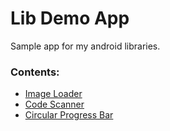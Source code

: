 # Lib Demo App

Sample app for my android libraries.

### Contents:
* [Image Loader](https://github.com/yuriy-budiyev/image-loader)
* [Code Scanner](https://github.com/yuriy-budiyev/code-scanner)
* [Circular Progress Bar](https://github.com/yuriy-budiyev/circular-progress-bar)
